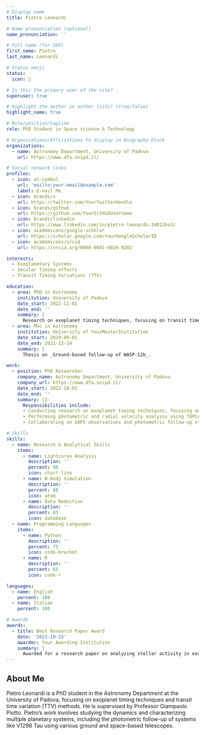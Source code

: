 ```yaml
---
# Display name
title: Pietro Leonardi

# Name pronunciation (optional)
name_pronunciation: ''

# Full name (for SEO)
first_name: Pietro
last_name: Leonardi

# Status emoji
status:
  icon: 🍕

# Is this the primary user of the site?
superuser: true

# Highlight the author in author lists? (true/false)
highlight_name: true

# Role/position/tagline
role: PhD Student in Space science & Technology

# Organizations/Affiliations to display in Biography block
organizations:
  - name: Astronomy Department, University of Padova
    url: https://www.dfa.unipd.it/

# Social network links
profiles:
  - icon: at-symbol
    url: 'mailto:your-email@example.com'
    label: E-mail Me
  - icon: brands/x
    url: https://twitter.com/YourTwitterHandle
  - icon: brands/github
    url: https://github.com/YourGitHubUsername
  - icon: brands/linkedin
    url: https://www.linkedin.com/in/pietro-leonardi-34812ba3/
  - icon: academicons/google-scholar
    url: https://scholar.google.com/YourGoogleScholarID
  - icon: academicons/orcid
    url: https://orcid.org/0000-0001-6026-9202

interests:
  - Exoplanetary Systems
  - Secular Timing effects
  - Transit Timing Variations (TTV)

education:
  - area: PhD in Astronomy
    institution: University of Padova
    date_start: 2022-11-01
    date_end: ''
    summary: |
      Research on exoplanet timing techniques, focusing on transit time variation methods. Supervised by [Prof. Giampaolo Piotto](https://www.dfa.unipd.it/).
  - area: MSc in Astronomy
    institution: University of YourMasterInstitution
    date_start: 2019-09-01
    date_end: 2021-12-14
    summary: |
      Thesis on _Ground-based follow-up of WASP-12b_.

work:
  - position: PhD Researcher
    company_name: Astronomy Department, University of Padova
    company_url: https://www.dfa.unipd.it/
    date_start: 2022-10-01
    date_end: ''
    summary: |2-
      Responsibilities include:
      - Conducting research on exoplanet timing techniques, focusing on transit time variations.
      - Performing photometric and radial velocity analysis using TOPCAT, TRADES, and other tools.
      - Collaborating on GAPS observations and photometric follow-up studies of young planetary systems.

# Skills
skills:
  - name: Research & Analytical Skills
    items:
      - name: Lightcurve Analysis
        description: ''
        percent: 90
        icon: chart-line
      - name: N-body Simulation
        description: ''
        percent: 80
        icon: atom
      - name: Data Reduction
        description: ''
        percent: 85
        icon: database
  - name: Programming Languages
    items:
      - name: Python
        description: ''
        percent: 75
        icon: code-bracket
      - name: R
        description: ''
        percent: 65
        icon: code-r

languages:
  - name: English
    percent: 100
  - name: Italian
    percent: 100

# Awards
awards:
  - title: Best Research Paper Award
    date: '2023-10-15'
    awarder: Your Awarding Institution
    summary: |
      Awarded for a research paper on analyzing stellar activity in exoplanetary systems using HARPS-N data.
---
```


## About Me

Pietro Leonardi is a PhD student in the Astronomy Department at the University of Padova, focusing on exoplanet timing techniques and transit time variation (TTV) methods. He is supervised by Professor Giampaolo Piotto. Pietro’s work involves studying the dynamics and characterizing multiple planetary systems, including the photometric follow-up of systems like V1298 Tau using various ground and space-based telescopes.
